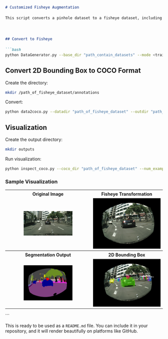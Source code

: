 
```markdown
# Customized Fisheye Augmentation 

This script converts a pinhole dataset to a fisheye dataset, including images, semantic segmentation, instance segmentation, polygons, and 2D bounding boxes. It is compatible with the Cityscape and BDD100K datasets.



## Convert to Fisheye

```bash
python DataGenerator.py --base_dir "path_contain_datasets" --mode <train|val> --dataset <cityscape|bdd100k>
```

## Convert 2D Bounding Box to COCO Format

Create the directory:
```bash
mkdir /path_of_fisheye_dataset/annotations
```

Convert:
```bash
python data2coco.py --datadir "path_of_fisheye_dataset" --outdir "path_of_fisheye_dataset/annotations"
```

## Visualization

Create the output directory:
```bash
mkdir outputs
```

Run visualization:
```bash
python inspect_coco.py --coco_dir "path_of_fisheye_dataset" --num_examples 5
```

### Sample Visualization

<table>
  <tr>
    <th style="text-align: center;">Original Image</th>
    <th style="text-align: center;">Fisheye Transformation</th>
  </tr>
  <tr>
    <td style="text-align: center;">
      <img src="outputs/frankfurt_000001_038418_leftImg8bit.png" alt="Original" style="width: 60%; height: auto;">
    </td>
    <td style="text-align: center;">
      <img src="outputs/image(2).png" alt="Fisheye" style="width: 100%; height: auto;">
    </td>
  </tr>
  <tr>
    <th style="text-align: center;">Segmentation Output</th>
    <th style="text-align: center;">2D Bounding Box</th>
  </tr>
  <tr>
    <td style="text-align: center;">
      <img src="outputs/image(1).png" alt="Segmentation" style="width: 60%; height: auto;">
    </td>
    <td style="text-align: center;">
      <img src="outputs/image(3).png" alt="Bounding Box" style="width: 100%; height: auto;">
    </td>
  </tr>
</table>
```

This is ready to be used as a `README.md` file. You can include it in your repository, and it will render beautifully on platforms like GitHub.
